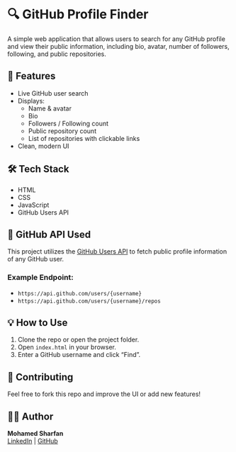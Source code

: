 # 🔍 GitHub Profile Finder

A simple web application that allows users to search for any GitHub profile and view their public information, including bio, avatar, number of followers, following, and public repositories.

## 🚀 Features
- Live GitHub user search
- Displays:
  - Name & avatar
  - Bio
  - Followers / Following count
  - Public repository count
  - List of repositories with clickable links
- Clean, modern UI

## 🛠️ Tech Stack
- HTML
- CSS
- JavaScript
- GitHub Users API

## 📡 GitHub API Used
This project utilizes the [GitHub Users API](https://docs.github.com/en/rest/users/users?apiVersion=2022-11-28#get-a-user) to fetch public profile information of any GitHub user.

### Example Endpoint:
- `https://api.github.com/users/{username}`
- `https://api.github.com/users/{username}/repos`


## 💡 How to Use
1. Clone the repo or open the project folder.
2. Open `index.html` in your browser.
3. Enter a GitHub username and click “Find”.

## 🙌 Contributing
Feel free to fork this repo and improve the UI or add new features!

## 🧑‍💻 Author
**Mohamed Sharfan**  
[LinkedIn](https://www.linkedin.com/in/mohamedsharfan) | [GitHub](https://github.com/MohamedSharfan)

